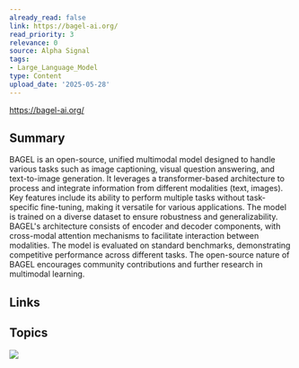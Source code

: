 ```yaml
---
already_read: false
link: https://bagel-ai.org/
read_priority: 3
relevance: 0
source: Alpha Signal
tags:
- Large_Language_Model
type: Content
upload_date: '2025-05-28'
---
```


https://bagel-ai.org/
## Summary

BAGEL is an open-source, unified multimodal model designed to handle various tasks such as image captioning, visual question answering, and text-to-image generation. It leverages a transformer-based architecture to process and integrate information from different modalities (text, images). Key features include its ability to perform multiple tasks without task-specific fine-tuning, making it versatile for various applications. The model is trained on a diverse dataset to ensure robustness and generalizability. BAGEL's architecture consists of encoder and decoder components, with cross-modal attention mechanisms to facilitate interaction between modalities. The model is evaluated on standard benchmarks, demonstrating competitive performance across different tasks. The open-source nature of BAGEL encourages community contributions and further research in multimodal learning.
## Links


## Topics

![](topics/Model/BAGEL)